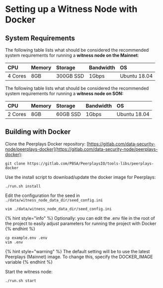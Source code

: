 # Setting up a Witness Node with Docker

## System Requirements

The following table lists what should be considered the recommended system requirements for running a **witness node on the Mainnet**:

| CPU | Memory | Storage | Bandwidth | OS |
| :--- | :--- | :--- | :--- | :--- |
| 4 Cores | 8GB | 300GB SSD | 1Gbps | Ubuntu 18.04 |

The following table lists what should be considered the recommended system requirements for running a **witness node on SON:**

| **CPU** | Memory | Storage | Bandwidth | OS |
| :--- | :--- | :--- | :--- | :--- |
| 2 Cores | 8GB | 60GB SSD | 1Gbps | Ubuntu 18.04 |

## Building with Docker

Clone the Peerplays Docker repository: [https://gitlab.com/data-security-node/peerplays-docker](https://gitlab.com/data-security-node/peerplays-docker):

```text
git clone https://gitlab.com/PBSA/PeerplaysIO/tools-libs/peerplays-docker
```

Use the install script to download/update the docker image for Peerplays:

```text
./run.sh install
```

Edit the configuration for the seed in `./data/witness_node_data_dir/seed_config.ini`

```text
vim ./data/witness_node_data_dir/seed_config.ini
```

{% hint style="info" %}
Optionally: you can edit the .env file in the root of the project to easily adjust parameters for running the project with Docker
{% endhint %}

```text
cp example.env .env
vim .env
```

{% hint style="warning" %}
The default setting will be to use the latest Peerplays \(Mainnet\) image. To change this, specify the DOCKER\_IMAGE variable
{% endhint %}

Start the witness node:

```text
./run.sh start
```

